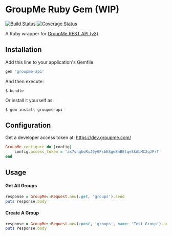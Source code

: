 # GroupMe Ruby Gem (WIP)
[![Build Status](https://travis-ci.org/kinnell/groupme-ruby-gem.svg?branch=master)](https://travis-ci.org/kinnell/groupme-ruby-gem)
[![Coverage Status](https://coveralls.io/repos/github/kinnell/groupme-ruby-gem/badge.svg?branch=master)](https://coveralls.io/github/kinnell/groupme-ruby-gem?branch=master)

A Ruby wrapper for [GroupMe REST API (v3)](https://dev.groupme.com/docs/v3).

## Installation

Add this line to your application's Gemfile:

```ruby
gem 'groupme-api'
```

And then execute:

    $ bundle

Or install it yourself as:

    $ gem install groupme-api

## Configuration

Get a developer access token at: https://dev.groupme.com/

```ruby
GroupMe.configure do |config|
    config.access_token = 'ax7snqkoRiJ0yGPsbKSgeBnBEtqeSkALMC2qJPrT'
end
```

## Usage

#### Get All Groups

```ruby
response = GroupMe::Request.new(:get, 'groups').send
puts response.body
```


#### Create A Group

```ruby
response = GroupMe::Request.new(:post, 'groups', name: 'Test Group').send
puts response.body
```
